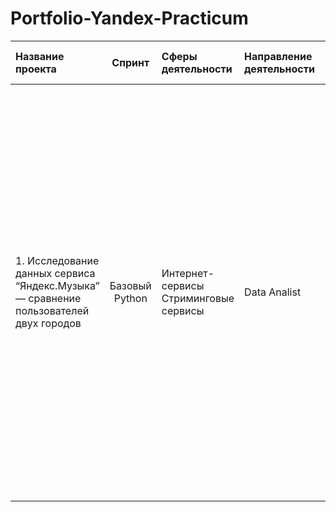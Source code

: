 # Portfolio-Yandex-Practicum
| Название проекта | Спринт | Сферы деятельности | Направление деятельности | Навыки и инструменты | Задачи проекта | Описание проекта | Ключевые слова проекта | Ключевые слова |
| :------------------------ | :---------------------------: | :------------------------------- | :--------------------------- | :-----------------------------  | :------------------------------- | :----------------------------------------------- | :------------------------- | :------------------------------- |
| 1. Исследование данных сервиса “Яндекс.Музыка” — сравнение пользователей двух городов | Базовый Python | Интернет-сервисы Стриминговые сервисы | Data Analist | Python Pandas | На реальных данных Яндекс.Музыки c помощью библиотеки Pandas и её возможностей проверить данные и сравнить поведение и предпочтения пользователей двух столиц — Москвы и Санкт-Петербурга. | Сравнение Москвы и Петербурга окружено мифами: - Москва — мегаполис, подчинённый жёсткому ритму рабочей недели; - Петербург — город своеобразной культуры, непохожий на Москву. Некоторые мифы отражают действительность. Другие — пустые стереотипы. Бизнес должен отличать первые от вторых, чтобы принимать рациональные решения. На реальных данных Яндекс.Музыки вы проверите данные и сравните поведение пользователей двух столиц. | обработка данных, дубликаты, пропуски, логическая индексация, группировка, сортировка | data analyst, аналитик данных, аналитик, analyst |
